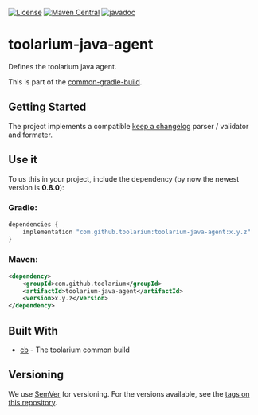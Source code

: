 [![License](https://img.shields.io/github/license/toolarium/toolarium-java-agent)](https://github.com/toolarium/toolarium-java-agent/blob/master/LICENSE)
[![Maven Central](https://img.shields.io/maven-central/v/com.github.toolarium/toolarium-java-agent/0.8.0)](https://search.maven.org/artifact/com.github.toolarium/toolarium-java-agent/0.8.0/jar)
[![javadoc](https://javadoc.io/badge2/com.github.toolarium/toolarium-java-agent/javadoc.svg)](https://javadoc.io/doc/com.github.toolarium/toolarium-java-agent)


# toolarium-java-agent

Defines the toolarium java agent.

This is part of the [common-gradle-build](https://github.com/toolarium/common-gradle-build/).


## Getting Started

The project implements a compatible [keep a changelog](https://keepachangelog.com/en/1.0.0/) parser / validator and formater.


## Use it

To us this in your project, include the dependency (by now the newest version is **0.8.0**):

### Gradle:

```groovy
dependencies {
    implementation "com.github.toolarium:toolarium-java-agent:x.y.z"
}
```

### Maven:

```xml
<dependency>
    <groupId>com.github.toolarium</groupId>
    <artifactId>toolarium-java-agent</artifactId>
    <version>x.y.z</version>
</dependency>
```


## Built With

* [cb](https://github.com/toolarium/common-build) - The toolarium common build

## Versioning

We use [SemVer](http://semver.org/) for versioning. For the versions available, see the [tags on this repository](https://github.com/toolarium/toolarium-java-agent/tags).